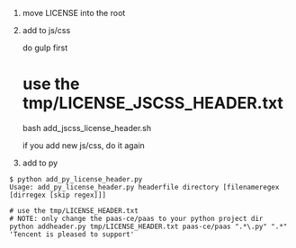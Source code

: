1. move LICENSE into the root


2. add to js/css

   do gulp first
   # use the tmp/LICENSE_JSCSS_HEADER.txt
   bash add_jscss_license_header.sh

   if you add new js/css, do it again

3. add to py

```
$ python add_py_license_header.py
Usage: add_py_license_header.py headerfile directory [filenameregex [dirregex [skip regex]]]
```

```
# use the tmp/LICENSE_HEADER.txt
# NOTE: only change the paas-ce/paas to your python project dir
python addheader.py tmp/LICENSE_HEADER.txt paas-ce/paas ".*\.py" ".*" 'Tencent is pleased to support'
```
